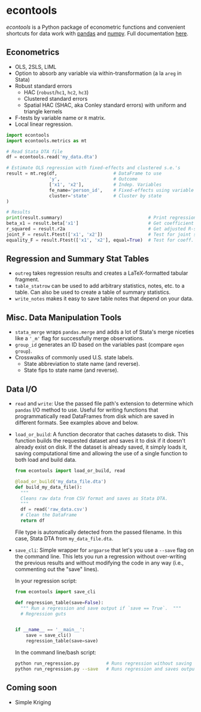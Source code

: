 # econtools
*econtools* is a Python package of econometric functions and convenient
shortcuts for data work with [pandas](http://github.com/pydata/pandas) and
[numpy](https://github.com/numpy/numpy). Full documentation
[here](http://www.danielmsullivan.com/econtools).

## Econometrics
- OLS, 2SLS, LIML
- Option to absorb any variable via within-transformation (a la `areg` in Stata)
- Robust standard errors
  - HAC (`robust`/`hc1`, `hc2`, `hc3`)
  - Clustered standard errors
  - Spatial HAC (SHAC, aka Conley standard errors) with uniform and triangle
    kernels
- F-tests by variable name or `R` matrix.
- Local linear regression.

```python
import econtools
import econtools.metrics as mt

# Read Stata DTA file
df = econtools.read('my_data.dta')

# Estimate OLS regression with fixed-effects and clustered s.e.'s
result = mt.reg(df,                     # DataFrame to use
                'y',                    # Outcome
                ['x1', 'x2'],           # Indep. Variables
                fe_name='person_id',    # Fixed-effects using variable 'person_id'
                cluster='state'         # Cluster by state
)

# Results
print(result.summary)                                # Print regression results
beta_x1 = result.beta['x1']                          # Get coefficient by variable name
r_squared = result.r2a                               # Get adjusted R-squared
joint_F = result.Ftest(['x1', 'x2'])                 # Test for joint significance
equality_F = result.Ftest(['x1', 'x2'], equal=True)  # Test for coeff. equality
```

## Regression and Summary Stat Tables

- `outreg` takes regression results and creates a LaTeX-formatted tabular
  fragment.
- `table_statrow` can be used to add arbitrary statistics, notes, etc. to a
  table. Can also be used to create a table of summary statistics.
- `write_notes` makes it easy to save table notes that depend on your data.

## Misc. Data Manipulation Tools

- `stata_merge` wraps `pandas.merge` and adds a lot of Stata's merge niceties
  like a `'_m'` flag for successfully merge observations.
- `group_id` generates an ID based on the variables past (compare `egen
  group`).
- Crosswalks of commonly used U.S. state labels.
  - State abbreviation to state name (and reverse).
  - State fips to state name (and reverse).

## Data I/O

- `read` and `write`: Use the passed file path's extension to determine which
  `pandas` I/O method to use. Useful for writing functions that
  programmatically read DataFrames from disk which are saved in different
  formats. See examples above and below.
- `load_or_build`: A function decorator that caches datasets to disk.
  This function builds the requested dataset and saves it to disk if it
  doesn't already exist on disk. If the dataset is already saved, it simply
  loads it, saving computational time and allowing the use of a single function
  to both load and build data.
  ```python
  from econtools import load_or_build, read

  @load_or_build('my_data_file.dta')
  def build_my_data_file():
    """
    Cleans raw data from CSV format and saves as Stata DTA.
    """
    df = read('raw_data.csv')
    # Clean the DataFrame
    return df
  ```
  File type  is automatically detected from the passed filename. In this case,
  Stata DTA from `my_data_file.dta`.
- `save_cli`: Simple wrapper for `argparse` that let's you use a `--save` flag
  on the command line. This lets you run a regression without over-writing the
  previous results and without modifying the code in any way (i.e., commenting
  out the "save" lines).

  In your regression script:
  ```python
  from econtools import save_cli

  def regression_table(save=False):
    """ Run a regression and save output if `save == True`.  """ 
    # Regression guts


  if __name__ == '__main__':
      save = save_cli()
      regression_table(save=save)
  ```
  In the command line/bash script:
  ```bash
  python run_regression.py          # Runs regression without saving output
  python run_regression.py --save   # Runs regression and saves output
  ```

## Coming soon

- Simple Kriging
